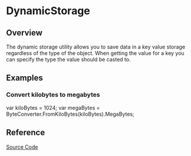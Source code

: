 # DynamicStorage

## Overview
The dynamic storage utility allows you to save data in a key value storage regardless of the type of the object.
When getting the value for a key you can specify the type the value should be casted to.

## Examples

### Convert kilobytes to megabytes
<code-block lang="c#">
    var kiloBytes = 1024;
    var megaBytes = ByteConverter.FromKiloBytes(kiloBytes).MegaBytes;
</code-block>

## Reference
[Source Code](https://github.com/Masu-Baumgartner/MoonCore/blob/main/MoonCore/MoonCore/Helpers/ByteConverter.cs)